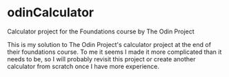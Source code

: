 # odinCalculator

Calculator project for the Foundations course by The Odin Project

This is my solution to The Odin Project's calculator project at the end of their foundations course. To me it seems I made it more complicated than it needs to be, so I will probably revisit this project or create another calculator from scratch once I have more experience.
